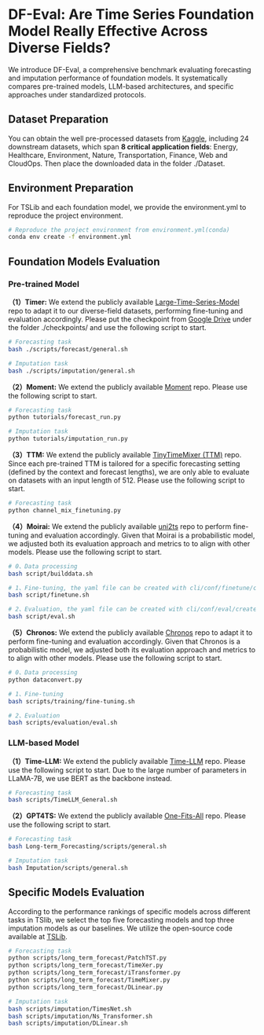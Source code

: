 # DF-Eval: Are Time Series Foundation Model Really Effective Across Diverse Fields?
We introduce DF-Eval, a comprehensive benchmark evaluating forecasting and imputation performance of foundation models. It systematically
compares pre-trained models, LLM-based architectures, and specific approaches
under standardized protocols.

## Dataset Preparation
You can obtain the well pre-processed datasets from [Kaggle](https://www.kaggle.com/datasets/shiwei131/df-eval), including 24 downstream datasets, which span **8 critical application fields**: Energy, Healthcare, Environment, Nature, Transportation, Finance, Web and CloudOps. Then place the downloaded data in the folder ./Dataset.

## Environment Preparation
For TSLib and each foundation model, we provide the environment.yml to reproduce the project environment.

```bash
# Reproduce the project environment from environment.yml(conda)
conda env create -f environment.yml
```



<!-- ## Support Task
> **[Forecasting](./scripts/forecast/README.md)**: We provide scripts for full- or few-shot forecasting.

> **[Imputation](./scripts/forecast/README.md)**: We provide scripts for full- or few-shot forecasting. -->

## Foundation Models Evaluation
### Pre-trained Model
**（1）Timer:**  We extend the publicly available [Large-Time-Series-Model](https://github.com/thuml/Large-Time-Series-Model) repo to adapt it to our diverse-field datasets, performing fine-tuning and evaluation accordingly. 
Please put the checkpoint from [Google Drive](https://drive.google.com/drive/folders/15oaiAl4OO5gFqZMJD2lOtX2fxHbpgcU8) under the folder ./checkpoints/ and use the following script to start. 

```bash
# Forecasting task
bash ./scripts/forecast/general.sh

# Imputation task
bash ./scripts/imputation/general.sh
```
    
   
**（2）Moment:**  We extend the publicly available [Moment](https://github.com/moment-timeseries-foundation-model/moment) repo.
Please use the following script to start. 

```bash
# Forecasting task
python tutorials/forecast_run.py

# Imputation task
python tutorials/imputation_run.py
```

**（3）TTM:**  We extend the publicly available [TinyTimeMixer (TTM)](https://github.com/ibm-granite/granite-tsfm/tree/main/tsfm_public/models/tinytimemixer) repo. Since each pre-trained TTM is tailored for a specific forecasting setting (defined by the context and forecast lengths), we are only able to evaluate on datasets with an input length of 512.
Please use the following script to start.     

```bash
# Forecasting task
python channel_mix_finetuning.py
```

**（4）Moirai:**  We extend the publicly available [uni2ts](https://github.com/SalesforceAIResearch/uni2ts) repo to perform fine-tuning and evaluation accordingly. Given that Moirai is a probabilistic model, we adjusted both its evaluation approach and metrics to to align with other models.
Please use the following script to start.

```bash
# 0、Data processing
bash script/builddata.sh

# 1、Fine-tuning, the yaml file can be created with cli/conf/finetune/createdir.ipynb
bash script/finetune.sh

# 2、Evaluation, the yaml file can be created with cli/conf/eval/createdir.ipynb
bash script/eval.sh
```


**（5）Chronos:**  We extend the publicly available [Chronos](https://github.com/amazon-science/chronos-forecasting) repo to adapt it to perform fine-tuning and evaluation accordingly. Given that Chronos is a probabilistic model, we adjusted both its evaluation approach and metrics to to align with other models.
Please use the following script to start.     

```bash
# 0、Data processing
python dataconvert.py

# 1、Fine-tuning
bash scripts/training/fine-tuning.sh

# 2、Evaluation
bash scripts/evaluation/eval.sh
```



### LLM-based Model
**（1）Time-LLM:**  We extend the publicly available [Time-LLM](https://github.com/KimMeen/Time-LLM) repo.
Please use the following script to start. Due to the large number of parameters in LLaMA-7B, we use BERT as the backbone instead.

```bash
# Forecasting task
bash scripts/TimeLLM_General.sh
```

**（2）GPT4TS:**  We extend the publicly available [One-Fits-All](https://github.com/DAMO-DI-ML/NeurIPS2023-One-Fits-All) repo. 
Please use the following script to start. 

```bash
# Forecasting task
bash Long-term_Forecasting/scripts/general.sh

# Imputation task
bash Imputation/scripts/general.sh
```



## Specific Models Evaluation

 According to the performance rankings of specific models across different tasks in TSlib, we select the top five forecasting models and top three imputation models as our baselines. We utilize the open-source
code available at [TSLib](https://github.com/thuml/Time-Series-Library).

 ```bash
# Forecasting task
python scripts/long_term_forecast/PatchTST.py
python scripts/long_term_forecast/TimeXer.py
python scripts/long_term_forecast/iTransformer.py
python scripts/long_term_forecast/TimeMixer.py
python scripts/long_term_forecast/DLinear.py

# Imputation task
bash scripts/imputation/TimesNet.sh
bash scripts/imputation/Ns_Transformer.sh
bash scripts/imputation/DLinear.sh
```

